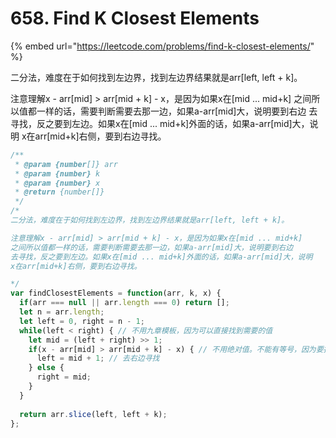 # 658. Find K Closest Elements

{% embed url="https://leetcode.com/problems/find-k-closest-elements/" %}

二分法，难度在于如何找到左边界，找到左边界结果就是arr\[left, left + k\]。

注意理解x - arr\[mid\] &gt; arr\[mid + k\] - x，是因为如果x在\[mid ... mid+k\] 之间所以值都一样的话，需要判断需要去那一边，如果a-arr\[mid\]大，说明要到右边 去寻找，反之要到左边。如果x在\[mid ... mid+k\]外面的话，如果a-arr\[mid\]大，说明 x在arr\[mid+k\]右侧，要到右边寻找。

```javascript
/**
 * @param {number[]} arr
 * @param {number} k
 * @param {number} x
 * @return {number[]}
 */
/*
二分法，难度在于如何找到左边界，找到左边界结果就是arr[left, left + k]。

注意理解x - arr[mid] > arr[mid + k] - x，是因为如果x在[mid ... mid+k]
之间所以值都一样的话，需要判断需要去那一边，如果a-arr[mid]大，说明要到右边
去寻找，反之要到左边。如果x在[mid ... mid+k]外面的话，如果a-arr[mid]大，说明
x在arr[mid+k]右侧，要到右边寻找。

*/
var findClosestElements = function(arr, k, x) {
  if(arr === null || arr.length === 0) return [];
  let n = arr.length;
  let left = 0, right = n - 1;
  while(left < right) { // 不用九章模板，因为可以直接找到需要的值
    let mid = (left + right) >> 1;
    if(x - arr[mid] > arr[mid + k] - x) { // 不用绝对值。不能有等号，因为要找left boundry左边界
      left = mid + 1; // 去右边寻找
    } else {
      right = mid;
    }
  }
  
  return arr.slice(left, left + k);
};
```

